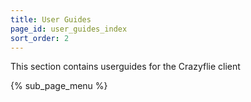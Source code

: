 ```yaml
---
title: User Guides
page_id: user_guides_index
sort_order: 2
---
```


This section contains userguides for the Crazyflie client

{% sub_page_menu %}
